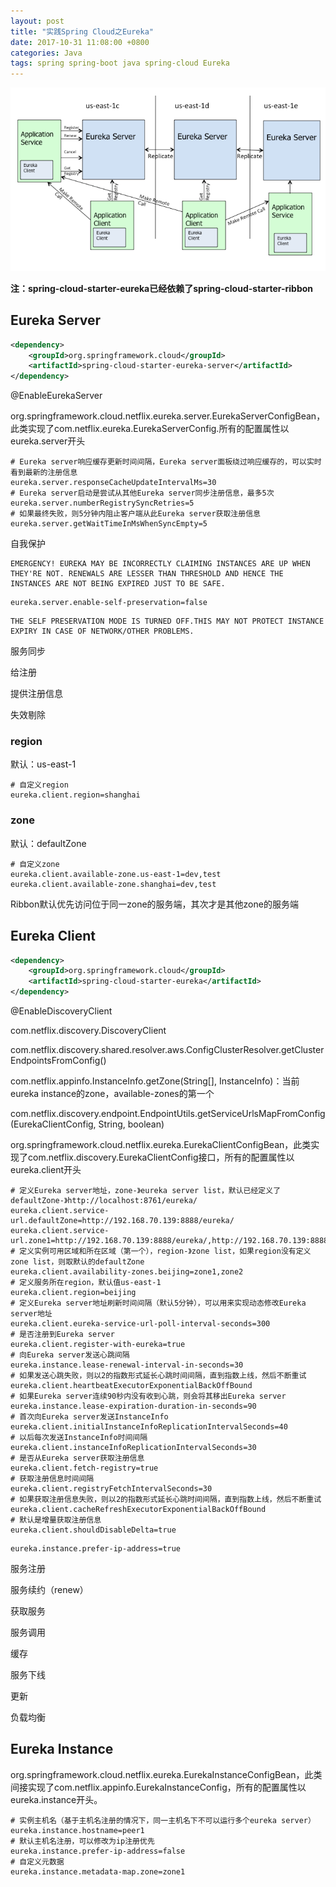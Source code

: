 ```yaml
---
layout: post
title: "实践Spring Cloud之Eureka"
date: 2017-10-31 11:08:00 +0800
categories: Java
tags: spring spring-boot java spring-cloud Eureka
---
```


![Spring Cloud Eureka Architecture](/images/spring-cloud-eureka-architecture.png)

**注：spring-cloud-starter-eureka已经依赖了spring-cloud-starter-ribbon**

## Eureka Server

```xml
<dependency>
	<groupId>org.springframework.cloud</groupId>
	<artifactId>spring-cloud-starter-eureka-server</artifactId>
</dependency>
```

@EnableEurekaServer

org.springframework.cloud.netflix.eureka.server.EurekaServerConfigBean，此类实现了com.netflix.eureka.EurekaServerConfig.所有的配置属性以eureka.server开头

```properties
# Eureka server响应缓存更新时间间隔，Eureka server面板绕过响应缓存的，可以实时看到最新的注册信息
eureka.server.responseCacheUpdateIntervalMs=30
# Eureka server启动是尝试从其他Eureka server同步注册信息，最多5次
eureka.server.numberRegistrySyncRetries=5
# 如果最终失败，则5分钟内阻止客户端从此Eureka server获取注册信息
eureka.server.getWaitTimeInMsWhenSyncEmpty=5
```



自我保护

```
EMERGENCY! EUREKA MAY BE INCORRECTLY CLAIMING INSTANCES ARE UP WHEN THEY'RE NOT. RENEWALS ARE LESSER THAN THRESHOLD AND HENCE THE INSTANCES ARE NOT BEING EXPIRED JUST TO BE SAFE.
```

```properties
eureka.server.enable-self-preservation=false
```

```
THE SELF PRESERVATION MODE IS TURNED OFF.THIS MAY NOT PROTECT INSTANCE EXPIRY IN CASE OF NETWORK/OTHER PROBLEMS.
```

服务同步

给注册

提供注册信息

失效剔除

### region

默认：us-east-1

```properties
# 自定义region
eureka.client.region=shanghai
```

### zone

默认：defaultZone

```properties
# 自定义zone
eureka.client.available-zone.us-east-1=dev,test
eureka.client.available-zone.shanghai=dev,test
```

Ribbon默认优先访问位于同一zone的服务端，其次才是其他zone的服务端

## Eureka Client

```xml
<dependency>
	<groupId>org.springframework.cloud</groupId>
	<artifactId>spring-cloud-starter-eureka</artifactId>
</dependency>
```

@EnableDiscoveryClient

com.netflix.discovery.DiscoveryClient

com.netflix.discovery.shared.resolver.aws.ConfigClusterResolver.getClusterEndpointsFromConfig()

com.netflix.appinfo.InstanceInfo.getZone(String[], InstanceInfo)：当前eureka instance的zone，available-zones的第一个

com.netflix.discovery.endpoint.EndpointUtils.getServiceUrlsMapFromConfig(EurekaClientConfig, String, boolean)

org.springframework.cloud.netflix.eureka.EurekaClientConfigBean，此类实现了com.netflix.discovery.EurekaClientConfig接口，所有的配置属性以eureka.client开头

```properties
# 定义Eureka server地址，zone-》eureka server list，默认已经定义了defaultZone-》http://localhost:8761/eureka/
eureka.client.service-url.defaultZone=http://192.168.70.139:8888/eureka/
eureka.client.service-url.zone1=http://192.168.70.139:8888/eureka/,http://192.168.70.139:8888/eureka/
# 定义实例可用区域和所在区域（第一个），region-》zone list，如果region没有定义zone list，则取默认的defaultZone
eureka.client.availability-zones.beijing=zone1,zone2
# 定义服务所在region，默认值us-east-1
eureka.client.region=beijing
# 定义Eureka server地址刷新时间间隔（默认5分钟），可以用来实现动态修改Eureka server地址
eureka.client.eureka-service-url-poll-interval-seconds=300
# 是否注册到Eureka server
eureka.client.register-with-eureka=true
# 向Eureka server发送心跳间隔
eureka.instance.lease-renewal-interval-in-seconds=30
# 如果发送心跳失败，则以2的指数形式延长心跳时间间隔，直到指数上线，然后不断重试
eureka.client.heartbeatExecutorExponentialBackOffBound
# 如果Eureka server连续90秒内没有收到心跳，则会将其移出Eureka server
eureka.instance.lease-expiration-duration-in-seconds=90
# 首次向Eureka server发送InstanceInfo
eureka.client.initialInstanceInfoReplicationIntervalSeconds=40
# 以后每次发送InstanceInfo时间间隔
eureka.client.instanceInfoReplicationIntervalSeconds=30
# 是否从Eureka server获取注册信息
eureka.client.fetch-registry=true
# 获取注册信息时间间隔
eureka.client.registryFetchIntervalSeconds=30
# 如果获取注册信息失败，则以2的指数形式延长心跳时间间隔，直到指数上线，然后不断重试
eureka.client.cacheRefreshExecutorExponentialBackOffBound
# 默认是增量获取注册信息
eureka.client.shouldDisableDelta=true
```



```properties
eureka.instance.prefer-ip-address=true
```



服务注册

服务续约（renew）

获取服务

服务调用

缓存

服务下线

更新

负载均衡

## Eureka Instance

org.springframework.cloud.netflix.eureka.EurekaInstanceConfigBean，此类间接实现了com.netflix.appinfo.EurekaInstanceConfig，所有的配置属性以eureka.instance开头。

```properties
# 实例主机名（基于主机名注册的情况下，同一主机名下不可以运行多个eureka server）
eureka.instance.hostname=peer1
# 默认主机名注册，可以修改为ip注册优先
eureka.instance.prefer-ip-address=false
# 自定义元数据
eureka.instance.metadata-map.zone=zone1
```

